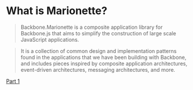 # What is Marionette?

>Backbone.Marionette is a composite application library for Backbone.js that aims to simplify the construction of large scale JavaScript applications.

>It is a collection of common design and implementation patterns found in the applications that we have been building with Backbone, and includes pieces inspired by composite application architectures, event-driven architectures, messaging architectures, and more.

[Part 1](../Part%201/001%20View)